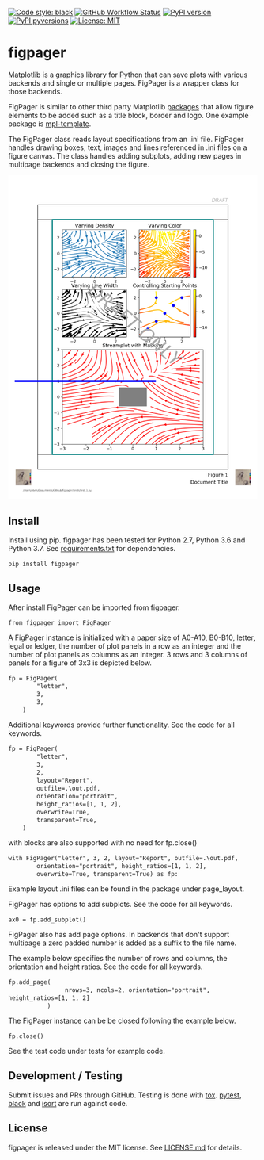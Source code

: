 [![Code style:
black](https://img.shields.io/badge/code%20style-black-000000.svg?style=for-the-badge)](https://github.com/ambv/black)
[![GitHub Workflow
Status](https://img.shields.io/github/workflow/status/ebenp/figpager/Run%20Tox?style=for-the-badge)](https://github.com/ebenp/figpager/actions)
[![PyPI
version](https://img.shields.io/pypi/v/figpager.svg?style=for-the-badge)](https://pypi.org/project/figpager/)
[![PyPI
pyversions](https://img.shields.io/pypi/pyversions/figpager.svg?style=for-the-badge)](https://pypi.python.org/pypi/figpager/)
[![License:
MIT](https://img.shields.io/badge/License-MIT-brightgreen.svg?style=for-the-badge)](https://opensource.org/licenses/MIT)

# figpager

[Matplotlib](http://matplotlib.org) is a graphics library for Python that can save plots with 
various backends and single or multiple pages. 
FigPager is a wrapper class for those backends. 

FigPager is similar to other third party Matplotlib [packages](https://matplotlib.org/thirdpartypackages/index.html)
that allow figure elements to be added such as a title block, border and logo. 
One example package is [mpl-template](https://austinorr.github.io/mpl-template/index.html). 

The FigPager class reads layout specifications from an .ini file. FigPager 
handles drawing boxes, text, images and lines referenced in .ini files on a figure canvas. 
The class handles adding subplots, adding new pages in multipage backends and closing the figure.

<img src="https://github.com/ebenp/figpager/blob/master/tests/figpager.png"></img>

## Install
Install using pip. figpager has been tested for Python 2.7, Python 3.6 and Python 3.7. See [requirements.txt](https://github.com/ebenp/figpager/blob/master/requirements.txt) for dependencies. 
```
pip install figpager
```

## Usage
After install FigPager can be imported from figpager.
```
from figpager import FigPager
```
A FigPager instance is initialized with a paper size of A0-A10, B0-B10, letter, 
legal or ledger, the number of plot panels in a row as an integer and the number of plot panels as columns as an integer. 3 rows and 3 columns of panels for a figure of 3x3 is depicted below.
```
fp = FigPager(
        "letter",
        3,
        3,
    )
```

Additional keywords provide further functionality.
See the code for all keywords.
```
fp = FigPager(
        "letter",
        3,
        2,
        layout="Report",
        outfile=.\out.pdf,
        orientation="portrait",
        height_ratios=[1, 1, 2],
        overwrite=True,
        transparent=True,
    )
```

with blocks are also supported with no need for fp.close()
```
with FigPager("letter", 3, 2, layout="Report", outfile=.\out.pdf,
        orientation="portrait", height_ratios=[1, 1, 2],
        overwrite=True, transparent=True) as fp:
```

Example layout .ini files can be found in the 
package under page_layout.

FigPager has options to add subplots. See the code for all keywords.
```
ax0 = fp.add_subplot()
```

FigPager also has add page options. In backends that don't 
support multipage a zero padded number is added as a suffix to the file name.

The example below 
specifies the number of rows and columns, 
the orientation and height ratios. 
See the code for all keywords.
```
fp.add_page(
                nrows=3, ncols=2, orientation="portrait", height_ratios=[1, 1, 2]
           )
```

The FigPager instance can be be closed following the example below.
```
fp.close()
```

See the test code under tests for example code.

## Development / Testing
Submit issues and PRs through GitHub. 
Testing is done with [tox](https://pypi.org/project/tox/). [pytest](https://pypi.org/project/pytest/), [black](https://pypi.org/project/black/) and [isort](https://pypi.org/project/isort/) are run against code.


## License
figpager is released under the MIT license. 
See [LICENSE.md](LICENSE.md) for details.
